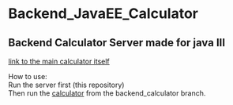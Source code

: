 # Backend_JavaEE_Calculator
## Backend Calculator Server made for java III

[link to the main calculator itself](https://github.com/TyroneV/Calculator/tree/backend_calculator) 

How to use:  
 Run the server first (this repository)  
 Then run the [calculator](https://github.com/TyroneV/Calculator/tree/backend_calculator) from the backend_calculator branch.
